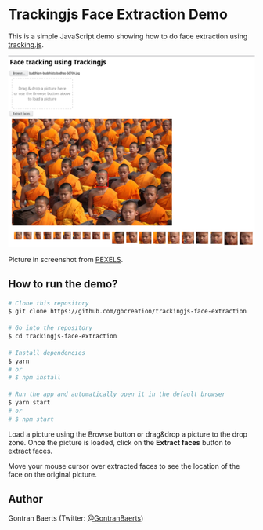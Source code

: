# Trackingjs Face Extraction Demo

This is a simple JavaScript demo showing how to do face extraction using [tracking.js](https://trackingjs.com/).

![Screenshot](screenshot.png?raw=true "Screenshot")

Picture in screenshot from [PEXELS](https://www.pexels.com/).

## How to run the demo?

```sh
# Clone this repository
$ git clone https://github.com/gbcreation/trackingjs-face-extraction

# Go into the repository
$ cd trackingjs-face-extraction

# Install dependencies
$ yarn
# or
# $ npm install

# Run the app and automatically open it in the default browser
$ yarn start
# or
# $ npm start
```

Load a picture using the Browse button or drag&drop a picture to the drop zone. Once the picture is loaded, click on the **Extract faces** button to extract faces.

Move your mouse cursor over extracted faces to see the location of the face on the original picture.

## Author

Gontran Baerts (Twitter: [@GontranBaerts](https://twitter.com/GontranBaerts))

